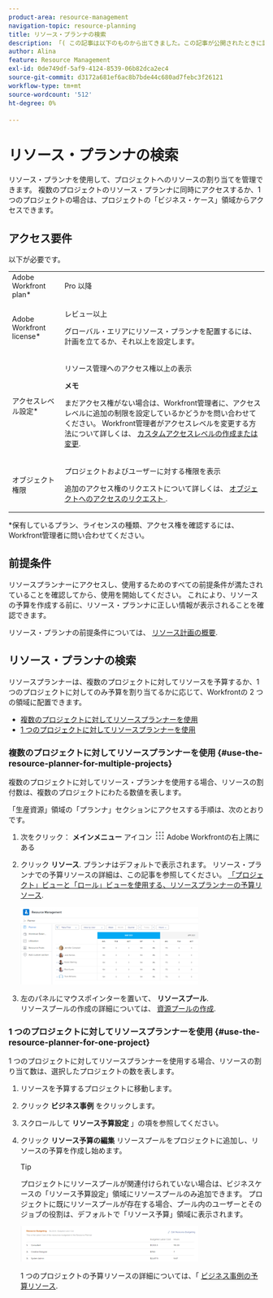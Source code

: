 ```yaml
---
product-area: resource-management
navigation-topic: resource-planning
title: リソース・プランナの検索
description: 「( この記事は以下のものから出てきました。この記事が公開されたときに記事の内容を下書きします。/Content/Resource Mgmt/Resource Planning/get-started-resource-planner.html)'
author: Alina
feature: Resource Management
exl-id: 0de749df-5af9-4124-8539-06b82dca2ec4
source-git-commit: d3172a681ef6ac8b7bde44c680ad7febc3f26121
workflow-type: tm+mt
source-wordcount: '512'
ht-degree: 0%

---
```


# リソース・プランナの検索

<!--
<p data-mc-conditions="QuicksilverOrClassic.Draft mode">(This came off this article: draft that content in the article when this comes live: /Content/Resource Mgmt/Resource Planning/get-started-resource-planner.html)</p>
-->

リソース・プランナを使用して、プロジェクトへのリソースの割り当てを管理できます。 複数のプロジェクトのリソース・プランナに同時にアクセスするか、1 つのプロジェクトの場合は、プロジェクトの「ビジネス・ケース」領域からアクセスできます。

## アクセス要件

以下が必要です。

<table style="table-layout:auto"> 
 <col> 
 <col> 
 <tbody> 
  <tr> 
   <td role="rowheader">Adobe Workfront plan*</td> 
   <td> <p>Pro 以降</p> </td> 
  </tr> 
  <tr> 
   <td role="rowheader">Adobe Workfront license*</td> 
   <td> <p>レビュー以上<!--
      <MadCap:conditionalText data-mc-conditions="QuicksilverOrClassic.Draft mode">
        (this seems to be the case in NWE only, not classic. Waiting on Vazgen's response for this)
      </MadCap:conditionalText>
     --></p> <p>グローバル・エリアにリソース・プランナを配置するには、計画を立てるか、それ以上を設定します。</p> </td> 
  </tr> 
  <tr> 
   <td role="rowheader">アクセスレベル設定*</td> 
   <td> <p>リソース管理へのアクセス権以上の表示</p> <p><b>メモ</b>

まだアクセス権がない場合は、Workfront管理者に、アクセスレベルに追加の制限を設定しているかどうかを問い合わせてください。 Workfront管理者がアクセスレベルを変更する方法について詳しくは、 <a href="../../administration-and-setup/add-users/configure-and-grant-access/create-modify-access-levels.md" class="MCXref xref">カスタムアクセスレベルの作成または変更</a>.</p> </td>
</tr> 
  <tr> 
   <td role="rowheader">オブジェクト権限</td> 
   <td> <p>プロジェクトおよびユーザーに対する権限を表示 </p> <p>追加のアクセス権のリクエストについて詳しくは、 <a href="../../workfront-basics/grant-and-request-access-to-objects/request-access.md" class="MCXref xref">オブジェクトへのアクセスのリクエスト </a>.</p> </td> 
  </tr> 
 </tbody> 
</table>

&#42;保有しているプラン、ライセンスの種類、アクセス権を確認するには、Workfront管理者に問い合わせてください。

## 前提条件

リソースプランナーにアクセスし、使用するためのすべての前提条件が満たされていることを確認してから、使用を開始してください。 これにより、リソースの予算を作成する前に、リソース・プランナに正しい情報が表示されることを確認できます。

リソース・プランナの前提条件については、 [リソース計画の概要](../../resource-mgmt/resource-planning/get-started-resource-planning.md).

## リソース・プランナの検索

<!--
<p data-mc-conditions="QuicksilverOrClassic.Draft mode">(this was moved from the get-started-resource-planner article)</p>
-->

リソースプランナーは、複数のプロジェクトに対してリソースを予算するか、1 つのプロジェクトに対してのみ予算を割り当てるかに応じて、Workfrontの 2 つの領域に配置できます。

* [複数のプロジェクトに対してリソースプランナーを使用](#use-the-resource-planner-for-multiple-projects)
* [1 つのプロジェクトに対してリソースプランナーを使用](#use-the-resource-planner-for-one-project)

### 複数のプロジェクトに対してリソースプランナーを使用 {#use-the-resource-planner-for-multiple-projects}

複数のプロジェクトに対してリソース・プランナを使用する場合、リソースの割付数は、複数のプロジェクトにわたる数値を表します。

「生産資源」領域の「プランナ」セクションにアクセスする手順は、次のとおりです。

1. 次をクリック： **メインメニュー** アイコン ![](assets/main-menu-icon.png) Adobe Workfrontの右上隅にある

1. クリック **リソース**. プランナはデフォルトで表示されます。  リソース・プランナでの予算リソースの詳細は、この記事を参照してください。 [「プロジェクト」ビューと「ロール」ビューを使用する、リソースプランナーの予算リソース](../../resource-mgmt/resource-planning/budget-resources-project-role-views-resource-planner.md).

   ![](assets/qs-resource-management-area-with-planner-as-default-350x152.png)

1. 左のパネルにマウスポインターを置いて、 **リソースプール**.\
   リソースプールの作成の詳細については、 [資源プールの作成](../../resource-mgmt/resource-planning/resource-pools/create-resource-pools.md).

### 1 つのプロジェクトに対してリソースプランナーを使用 {#use-the-resource-planner-for-one-project}

1 つのプロジェクトに対してリソースプランナーを使用する場合、リソースの割り当て数は、選択したプロジェクトの数を表します。

1. リソースを予算するプロジェクトに移動します。
1. クリック **ビジネス事例** をクリックします。
1. スクロールして **リソース予算設定** 」の項を参照してください。
1. クリック **リソース予算の編集** リソースプールをプロジェクトに追加し、リソースの予算を作成し始めます。

   >[!TIP]
   >
   >プロジェクトにリソースプールが関連付けられていない場合は、ビジネスケースの「リソース予算設定」領域にリソースプールのみ追加できます。 プロジェクトに既にリソースプールが存在する場合、プール内のユーザーとそのジョブの役割は、デフォルトで「リソース予算」領域に表示されます。

   ![](assets/resource-budgeting-area-on-project-350x70.png)

   1 つのプロジェクトの予算リソースの詳細については、「 [ビジネス事例の予算リソース](../../manage-work/projects/define-a-business-case/budget-resources-in-business-case.md).
